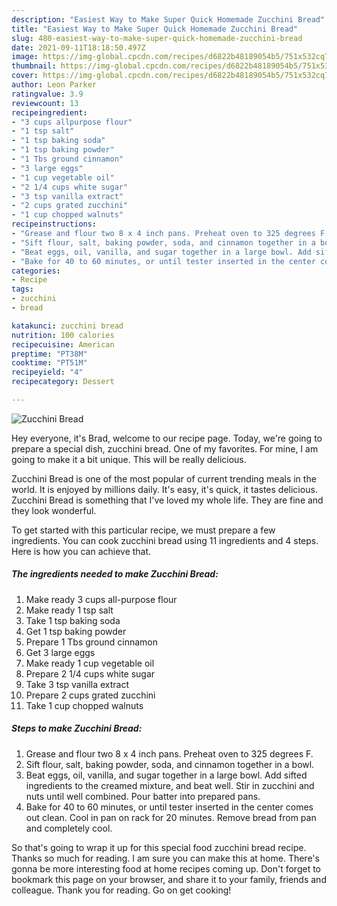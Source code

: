 ```yaml
---
description: "Easiest Way to Make Super Quick Homemade Zucchini Bread"
title: "Easiest Way to Make Super Quick Homemade Zucchini Bread"
slug: 480-easiest-way-to-make-super-quick-homemade-zucchini-bread
date: 2021-09-11T18:18:50.497Z
image: https://img-global.cpcdn.com/recipes/d6822b48189054b5/751x532cq70/zucchini-bread-recipe-main-photo.jpg
thumbnail: https://img-global.cpcdn.com/recipes/d6822b48189054b5/751x532cq70/zucchini-bread-recipe-main-photo.jpg
cover: https://img-global.cpcdn.com/recipes/d6822b48189054b5/751x532cq70/zucchini-bread-recipe-main-photo.jpg
author: Leon Parker
ratingvalue: 3.9
reviewcount: 13
recipeingredient:
- "3 cups allpurpose flour"
- "1 tsp salt"
- "1 tsp baking soda"
- "1 tsp baking powder"
- "1 Tbs ground cinnamon"
- "3 large eggs"
- "1 cup vegetable oil"
- "2 1/4 cups white sugar"
- "3 tsp vanilla extract"
- "2 cups grated zucchini"
- "1 cup chopped walnuts"
recipeinstructions:
- "Grease and flour two 8 x 4 inch pans. Preheat oven to 325 degrees F."
- "Sift flour, salt, baking powder, soda, and cinnamon together in a bowl."
- "Beat eggs, oil, vanilla, and sugar together in a large bowl. Add sifted ingredients to the creamed mixture, and beat well. Stir in zucchini and nuts until well combined. Pour batter into prepared pans."
- "Bake for 40 to 60 minutes, or until tester inserted in the center comes out clean. Cool in pan on rack for 20 minutes. Remove bread from pan and completely cool."
categories:
- Recipe
tags:
- zucchini
- bread

katakunci: zucchini bread 
nutrition: 100 calories
recipecuisine: American
preptime: "PT38M"
cooktime: "PT51M"
recipeyield: "4"
recipecategory: Dessert

---
```



![Zucchini Bread](https://img-global.cpcdn.com/recipes/d6822b48189054b5/751x532cq70/zucchini-bread-recipe-main-photo.jpg)

Hey everyone, it's Brad, welcome to our recipe page. Today, we're going to prepare a special dish, zucchini bread. One of my favorites. For mine, I am going to make it a bit unique. This will be really delicious.



Zucchini Bread is one of the most popular of current trending meals in the world. It is enjoyed by millions daily. It's easy, it's quick, it tastes delicious. Zucchini Bread is something that I've loved my whole life. They are fine and they look wonderful.


To get started with this particular recipe, we must prepare a few ingredients. You can cook zucchini bread using 11 ingredients and 4 steps. Here is how you can achieve that.

<!--inarticleads1-->

##### The ingredients needed to make Zucchini Bread:

1. Make ready 3 cups all-purpose flour
1. Make ready 1 tsp salt
1. Take 1 tsp baking soda
1. Get 1 tsp baking powder
1. Prepare 1 Tbs ground cinnamon
1. Get 3 large eggs
1. Make ready 1 cup vegetable oil
1. Prepare 2 1/4 cups white sugar
1. Take 3 tsp vanilla extract
1. Prepare 2 cups grated zucchini
1. Take 1 cup chopped walnuts




<!--inarticleads2-->

##### Steps to make Zucchini Bread:

1. Grease and flour two 8 x 4 inch pans. Preheat oven to 325 degrees F.
1. Sift flour, salt, baking powder, soda, and cinnamon together in a bowl.
1. Beat eggs, oil, vanilla, and sugar together in a large bowl. Add sifted ingredients to the creamed mixture, and beat well. Stir in zucchini and nuts until well combined. Pour batter into prepared pans.
1. Bake for 40 to 60 minutes, or until tester inserted in the center comes out clean. Cool in pan on rack for 20 minutes. Remove bread from pan and completely cool.




So that's going to wrap it up for this special food zucchini bread recipe. Thanks so much for reading. I am sure you can make this at home. There's gonna be more interesting food at home recipes coming up. Don't forget to bookmark this page on your browser, and share it to your family, friends and colleague. Thank you for reading. Go on get cooking!
